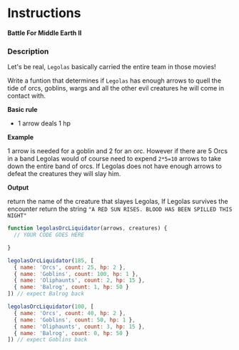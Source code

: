 # Instructions  

**Battle For Middle Earth II**

### Description

Let's be real, `Legolas` basically carried the entire team in those movies! 

Write a funtion that determines if `Legolas` has enough arrows to quell the tide of orcs, goblins, wargs and all the other evil creatures he will come in contact with. 

**Basic rule**

- 1 arrow deals 1 hp 

**Example**

1 arrow is needed for a goblin and 2 for an orc. However if there are 5 Orcs in a band Legolas would of course need to expend `2*5=10` arrows to take down the entire band of orcs. If Legolas does not have enough arrows to defeat the creatures they will slay him. 

**Output**

return the name of the creature that slayes Legolas, If Legolas survives the encounter return the string `"A RED SUN RISES. BLOOD HAS BEEN SPILLED THIS NIGHT"`

```js
function legolasOrcLiquidator(arrows, creatures) {
  // YOUR CODE GOES HERE

}

legolasOrcLiquidator(185, [
  { name: 'Orcs', count: 25, hp: 2 },
  { name: 'Goblins', count: 100, hp: 1 },
  { name: 'Oliphaunts', count: 2, hp: 15 },
  { name: 'Balrog', count: 1, hp: 50 }
]) // expect Balrog back

legolasOrcLiquidator(100, [
  { name: 'Orcs', count: 40, hp: 2 },
  { name: 'Goblins', count: 50, hp: 1 },
  { name: 'Oliphaunts', count: 3, hp: 15 },
  { name: 'Balrog', count: 0, hp: 50 }
]) // expect Goblins back
```

